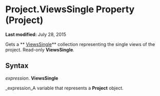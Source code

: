 
# Project.ViewsSingle Property (Project)

 **Last modified:** July 28, 2015

Gets a  ** [ViewsSingle](41a36448-df16-3ad4-ec98-1dba0b3f8aef.md)** collection representing the single views of the project. Read-only **ViewsSingle**.

## Syntax

 _expression_. **ViewsSingle**

 _expression_A variable that represents a  **Project** object.

